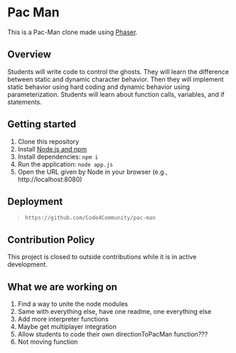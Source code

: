 # Pac Man

This is a Pac-Man clone made using [Phaser](https://phaser.io/).

## Overview
Students will write code to control the ghosts. They will learn the difference between static and dynamic character behavior. Then they will implement static behavior using hard coding and dynamic behavior using parameterization. Students will learn about function calls, variables, and if statements.

## Getting started
1. Clone this repository
2. Install [Node.js and npm](https://nodejs.org/en/download/)
3. Install dependencies: `npm i`
4. Run the application: `node app.js`
5. Open the URL given by Node in your browser (e.g., http://localhost:8080)

## Deployment
> `https://github.com/Code4Community/pac-man`

## Contribution Policy
This project is closed to outside contributions while it is in active development.

## What we are working on
1. Find a way to unite the node modules
2. Same with everything else, have one readme, one everything else
3. Add more interpreter functions
4. Maybe get multiplayer integration
5. Allow students to code their own directionToPacMan function???
6. Not moving function
